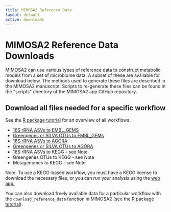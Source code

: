 ```yaml
---
title: MIMOSA2 Reference Data
layout: default
active: downloads
---
```

# MIMOSA2 Reference Data Downloads

MIMOSA2 can use various types of reference data to construct metabolic models from a set of microbiome data. A subset of these are available for download below. 
The methods used to generate these files are described in the MIMOSA2 manuscript. Scripts to re-generate these files can be found in the "scripts" directory of the MIMOSA2 app GitHub repository.

## Download all files needed for a specific workflow
See the [R package tutorial](package.html) for an overview of all workflows. 

- [16S rRNA ASVs to EMBL_GEMS](https://elbo-spice.gs.washington.edu/shiny/refData/ASV_EMBL.tar.gz)
- [Greengenes or SILVA OTUs to EMBL_GEMs](https://elbo-spice.gs.washington.edu/shiny/refData/OTU_EMBL.tar.gz)
- [16S rRNA ASVs to AGORA](https://elbo-spice.gs.washington.edu/shiny/refData/ASV_AGORA.tar.gz)
- [Greengenes or SILVA OTUs to AGORA](https://elbo-spice.gs.washington.edu/shiny/refData/OTU_AGORA.tar.gz)
- 16S rRNA ASVs to KEGG - see Note
- Greengenes OTUs to KEGG - see Note
- Metagenomes to KEGG - see Note

Note: To use a KEGG-based workflow, you must have a KEGG license to download the necessary files, or you can run your analysis using the [web app.](https://elbo-spice.gs.washington.edu/shiny/MIMOSA2shiny/)

You can also download freely available data for a particular workflow with the `download_reference_data` function in MIMOSA2 (see the [R package tutorial](package.html)).

<!---
Individual processed data files are described and linked below:

### Ribosomal sequence reference datasets (for mapping ASVs)
These are provided in .udb format for efficient download and search with vsearch.

- [GreenGenes 99% OTU representative sequences]() These are the provided Greengenes 13_8 representative 99% OTUs, indexed into a vsearch udb file.

- [Ribosomal sequences from AGORA genomes]()

- [Ribosomal sequences from RefSeq (for EMBL_GEMS)]()

### Processed mappings for linking OTUs to genomes and models:

- [Mapping from Greengenes 13_8 99% OTUs to AGORA-linked genomes]()

- [Mapping from Greengenes 13_8 99% OTUs to RefSeq genomes for EMBL_GEMS]()

- [Mapping from SILVA 132 99% OTUs to AGORA-linked genomes]()

- [Mapping from SILVA 132 99% OTUs to RefSeq genomes]()

The scripts used to generate these mapping files are available at http://github.com/cnoecker/MIMOSA2shiny/scripts.

### Taxon-specific metabolic models, processed and formatted for MIMOSA2 compatibility: 

- [AGORA models (reconstructions from Magnusdottir et al Nature Biotech 2016)](agora_models.tar.gz)

- [CarveMe/EMBL_GEMS models (reconstructions from Machado et al Nucleic Acids Research 2018)](embl_gems_models.tar.gz)


-->